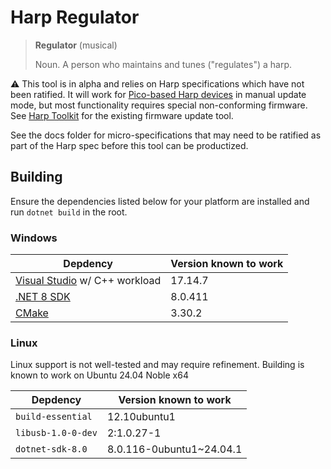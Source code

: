 # Harp Regulator

> **Regulator** (musical)
>
> Noun. A person who maintains and tunes ("regulates") a harp.

⚠ This tool is in alpha and relies on Harp specifications which have not been ratified. It will work for [Pico-based Harp devices](https://github.com/harp-tech/core.pico) in manual update mode, but most functionality requires special non-conforming firmware. See [Harp Toolkit](https://github.com/harp-tech/harp-cli) for the existing firmware update tool.

See the docs folder for micro-specifications that may need to be ratified as part of the Harp spec before this tool can be productized.

## Building

Ensure the dependencies listed below for your platform are installed and run `dotnet build` in the root.

### Windows

| Depdency | Version known to work |
|----------|-----------------------|
| [Visual Studio](https://visualstudio.microsoft.com/vs/) w/ C++ workload | 17.14.7 |
| [.NET 8 SDK](https://dot.net/) | 8.0.411 |
| [CMake](https://cmake.org/) | 3.30.2 |

### Linux

Linux support is not well-tested and may require refinement. Building is known to work on Ubuntu 24.04 Noble x64

| Depdency | Version known to work |
|----------|-----------------------|
| `build-essential` | 12.10ubuntu1 |
| `libusb-1.0-0-dev` | 2:1.0.27-1 |
| `dotnet-sdk-8.0` | 8.0.116-0ubuntu1~24.04.1 |
